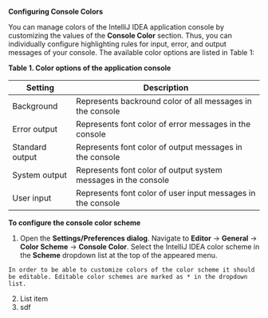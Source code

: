 **Configuring Console Colors**

You can manage colors of the IntelliJ IDEA application console by customizing the values of the **Console Color** section. Thus, you can individually configure highlighting rules for input, error, and output messages of your console. The available color options are listed in Table 1:

**Table 1. Color options of the application console** 

|Setting|  Description|
|--|--|
| Background| Represents backround color of all messages in the console |
| Error output | Represents font color of error messages in the console |
| Standard output | Represents font color of output messages in the console  |
| System output | Represents font color of output system messages in the console |
| User input| Represents font color of user input messages in the console |

**To configure the console color scheme**

 1. Open the **Settings/Preferences dialog**. Navigate to **Editor** -> **General** -> **Color Scheme** -> **Console Color**. Select the IntelliJ IDEA color scheme in the **Scheme** dropdown list at the top of the appeared menu. 
 
`In order to be able to customize colors of the color scheme it should be editable. Editable color schemes are marked as * in the dropdown list.`

 2. List item
 3. sdf


